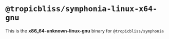 # `@tropicbliss/symphonia-linux-x64-gnu`

This is the **x86_64-unknown-linux-gnu** binary for `@tropicbliss/symphonia`
